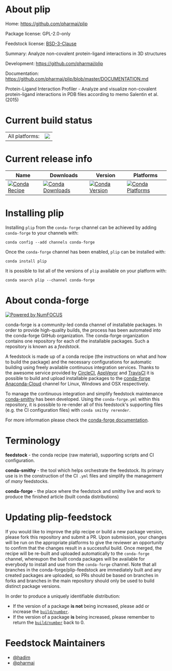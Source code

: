About plip
==========

Home: https://github.com/pharmai/plip

Package license: GPL-2.0-only

Feedstock license: [BSD-3-Clause](https://github.com/conda-forge/plip-feedstock/blob/master/LICENSE.txt)

Summary: Analyze non-covalent protein-ligand interactions in 3D structures

Development: https://github.com/pharmai/plip

Documentation: https://github.com/pharmai/plip/blob/master/DOCUMENTATION.md

Protein-Ligand Interaction Profiler - Analyze and visualize non-covalent
protein-ligand interactions in PDB files according to memo Salentin et al. (2015)


Current build status
====================


<table><tr><td>All platforms:</td>
    <td>
      <a href="https://dev.azure.com/conda-forge/feedstock-builds/_build/latest?definitionId=9907&branchName=master">
        <img src="https://dev.azure.com/conda-forge/feedstock-builds/_apis/build/status/plip-feedstock?branchName=master">
      </a>
    </td>
  </tr>
</table>

Current release info
====================

| Name | Downloads | Version | Platforms |
| --- | --- | --- | --- |
| [![Conda Recipe](https://img.shields.io/badge/recipe-plip-green.svg)](https://anaconda.org/conda-forge/plip) | [![Conda Downloads](https://img.shields.io/conda/dn/conda-forge/plip.svg)](https://anaconda.org/conda-forge/plip) | [![Conda Version](https://img.shields.io/conda/vn/conda-forge/plip.svg)](https://anaconda.org/conda-forge/plip) | [![Conda Platforms](https://img.shields.io/conda/pn/conda-forge/plip.svg)](https://anaconda.org/conda-forge/plip) |

Installing plip
===============

Installing `plip` from the `conda-forge` channel can be achieved by adding `conda-forge` to your channels with:

```
conda config --add channels conda-forge
```

Once the `conda-forge` channel has been enabled, `plip` can be installed with:

```
conda install plip
```

It is possible to list all of the versions of `plip` available on your platform with:

```
conda search plip --channel conda-forge
```


About conda-forge
=================

[![Powered by NumFOCUS](https://img.shields.io/badge/powered%20by-NumFOCUS-orange.svg?style=flat&colorA=E1523D&colorB=007D8A)](http://numfocus.org)

conda-forge is a community-led conda channel of installable packages.
In order to provide high-quality builds, the process has been automated into the
conda-forge GitHub organization. The conda-forge organization contains one repository
for each of the installable packages. Such a repository is known as a *feedstock*.

A feedstock is made up of a conda recipe (the instructions on what and how to build
the package) and the necessary configurations for automatic building using freely
available continuous integration services. Thanks to the awesome service provided by
[CircleCI](https://circleci.com/), [AppVeyor](https://www.appveyor.com/)
and [TravisCI](https://travis-ci.com/) it is possible to build and upload installable
packages to the [conda-forge](https://anaconda.org/conda-forge)
[Anaconda-Cloud](https://anaconda.org/) channel for Linux, Windows and OSX respectively.

To manage the continuous integration and simplify feedstock maintenance
[conda-smithy](https://github.com/conda-forge/conda-smithy) has been developed.
Using the ``conda-forge.yml`` within this repository, it is possible to re-render all of
this feedstock's supporting files (e.g. the CI configuration files) with ``conda smithy rerender``.

For more information please check the [conda-forge documentation](https://conda-forge.org/docs/).

Terminology
===========

**feedstock** - the conda recipe (raw material), supporting scripts and CI configuration.

**conda-smithy** - the tool which helps orchestrate the feedstock.
                   Its primary use is in the construction of the CI ``.yml`` files
                   and simplify the management of *many* feedstocks.

**conda-forge** - the place where the feedstock and smithy live and work to
                  produce the finished article (built conda distributions)


Updating plip-feedstock
=======================

If you would like to improve the plip recipe or build a new
package version, please fork this repository and submit a PR. Upon submission,
your changes will be run on the appropriate platforms to give the reviewer an
opportunity to confirm that the changes result in a successful build. Once
merged, the recipe will be re-built and uploaded automatically to the
`conda-forge` channel, whereupon the built conda packages will be available for
everybody to install and use from the `conda-forge` channel.
Note that all branches in the conda-forge/plip-feedstock are
immediately built and any created packages are uploaded, so PRs should be based
on branches in forks and branches in the main repository should only be used to
build distinct package versions.

In order to produce a uniquely identifiable distribution:
 * If the version of a package **is not** being increased, please add or increase
   the [``build/number``](https://docs.conda.io/projects/conda-build/en/latest/resources/define-metadata.html#build-number-and-string).
 * If the version of a package **is** being increased, please remember to return
   the [``build/number``](https://docs.conda.io/projects/conda-build/en/latest/resources/define-metadata.html#build-number-and-string)
   back to 0.

Feedstock Maintainers
=====================

* [@hadim](https://github.com/hadim/)
* [@pharmai](https://github.com/pharmai/)


